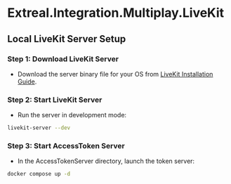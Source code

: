 # Extreal.Integration.Multiplay.LiveKit
## Local LiveKit Server Setup
### Step 1: Download LiveKit Server
  - Download the server binary file for your OS from [LiveKit Installation Guide](https://github.com/livekit/livekit#install).

### Step 2: Start LiveKit Server
  - Run the server in development mode:
```bash
livekit-server --dev
```
### Step 3: Start AccessToken Server
  - In the AccessTokenServer directory, launch the token server:
```bash
docker compose up -d
```
